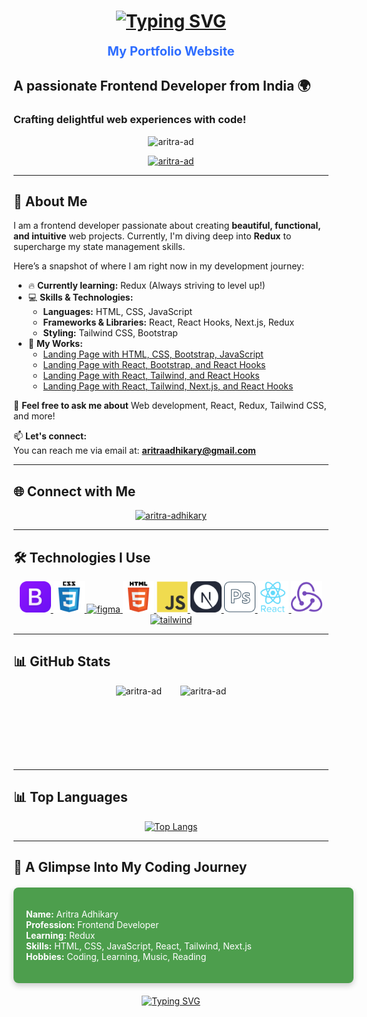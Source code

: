 <h1 align="center">
  <a href="https://portfolio-website-aritra.vercel.app/" target="_blank">
    <img src="https://readme-typing-svg.demolab.com?font=Fira+Code&pause=1000&center=true&vCenter=true&width=435&lines=Hello+I'm+Aritra+Adhikary" alt="Typing SVG" />
  </a>
</h1>

<p align="center">
  <a href="https://portfolio-website-aritra.vercel.app/" target="_blank" style="font-size: 20px; font-weight: bold; text-decoration: none; color: #2e6dff;">My Portfolio Website</a>
</p>

## A passionate **Frontend Developer** from India 🌍  
### Crafting delightful web experiences with code!  

<p align="center"> 
  <img src="https://komarev.com/ghpvc/?username=aritra-ad&label=Profile%20views&color=0e75b6&style=flat" alt="aritra-ad" />
</p>

<p align="center">
  <a href="https://github.com/ryo-ma/github-profile-trophy">
    <img src="https://github-profile-trophy.vercel.app/?username=aritra-ad&theme=dark&margin-w=15&margin-h=15&no-frame=true" alt="aritra-ad" />
  </a>
</p>

---

## 🚀 **About Me**

I am a frontend developer passionate about creating **beautiful, functional, and intuitive** web projects. Currently, I'm diving deep into **Redux** to supercharge my state management skills.

Here’s a snapshot of where I am right now in my development journey:

- 🔥 **Currently learning:** Redux (Always striving to level up!)
- 💻 **Skills & Technologies:**  
  - **Languages:** HTML, CSS, JavaScript  
  - **Frameworks & Libraries:** React, React Hooks, Next.js, Redux  
  - **Styling:** Tailwind CSS, Bootstrap  
- 🌱 **My Works:**
  - [Landing Page with HTML, CSS, Bootstrap, JavaScript](https://aritra-ad.github.io/web-project-1/)
  - [Landing Page with React, Bootstrap, and React Hooks](https://aritra-ad.github.io/web-project-2/)
  - [Landing Page with React, Tailwind, and React Hooks](https://aritra-ad.github.io/web-project-3/)
  - [Landing Page with React, Tailwind, Next.js, and React Hooks](https://web-project-4.vercel.app/)

💬 **Feel free to ask me about** Web development, React, Redux, Tailwind CSS, and more!

📫 **Let's connect:**  
You can reach me via email at: **[aritraadhikary@gmail.com](mailto:aritraadhikary@gmail.com)**

---

## 🌐 **Connect with Me**

<p align="center">
  <a href="https://www.linkedin.com/in/aritra-adhikary-69937a1b9" target="_blank">
    <img src="https://raw.githubusercontent.com/rahuldkjain/github-profile-readme-generator/master/src/images/icons/Social/linked-in-alt.svg" alt="aritra-adhikary" height="30" width="40" />
  </a>
</p>

---

## 🛠️ **Technologies I Use**

<p align="center"> 
  <a href="https://getbootstrap.com" target="_blank" rel="noreferrer"> <img src="https://raw.githubusercontent.com/tandpfun/skill-icons/refs/heads/main/icons/Bootstrap.svg" alt="bootstrap" width="50" height="50" /> </a>
  <a href="https://www.w3schools.com/css/" target="_blank" rel="noreferrer"> <img src="https://raw.githubusercontent.com/devicons/devicon/master/icons/css3/css3-original-wordmark.svg" alt="css3" width="50" height="50" /> </a>
  <a href="https://www.figma.com/" target="_blank" rel="noreferrer"> <img src="https://www.vectorlogo.zone/logos/figma/figma-icon.svg" alt="figma" width="50" height="50" /> </a>
  <a href="https://www.w3.org/html/" target="_blank" rel="noreferrer"> <img src="https://raw.githubusercontent.com/devicons/devicon/master/icons/html5/html5-original-wordmark.svg" alt="html5" width="50" height="50" /> </a>
  <a href="https://developer.mozilla.org/en-US/docs/Web/JavaScript" target="_blank" rel="noreferrer"> <img src="https://raw.githubusercontent.com/devicons/devicon/master/icons/javascript/javascript-original.svg" alt="javascript" width="50" height="50" /> </a>
  <a href="https://nextjs.org/" target="_blank" rel="noreferrer"> <img src="https://raw.githubusercontent.com/tandpfun/skill-icons/refs/heads/main/icons/NextJS-Dark.svg" alt="nextjs" width="50" height="50" /> </a>
  <a href="https://www.photoshop.com/en" target="_blank" rel="noreferrer"> <img src="https://raw.githubusercontent.com/devicons/devicon/master/icons/photoshop/photoshop-line.svg" alt="photoshop" width="50" height="50" /> </a>
  <a href="https://reactjs.org/" target="_blank" rel="noreferrer"> <img src="https://raw.githubusercontent.com/devicons/devicon/master/icons/react/react-original-wordmark.svg" alt="react" width="50" height="50" /> </a>
  <a href="https://redux.js.org" target="_blank" rel="noreferrer"> <img src="https://raw.githubusercontent.com/devicons/devicon/master/icons/redux/redux-original.svg" alt="redux" width="50" height="50" /> </a>
  <a href="https://tailwindcss.com/" target="_blank" rel="noreferrer"> <img src="https://www.vectorlogo.zone/logos/tailwindcss/tailwindcss-icon.svg" alt="tailwind" width="50" height="50" /> </a>
</p>

---

## 📊 **GitHub Stats**

<div style="display: flex; justify-content: center; gap: 30px; height:120px;">
  <div>
    <img src="https://github-readme-stats.vercel.app/api?username=aritra-ad&show_icons=true&locale=en&hide=prs&count_private=true&theme=gruvbox" alt="aritra-ad" />
  </div>
  <div>
    <img src="https://github-readme-streak-stats.herokuapp.com/?user=aritra-ad&theme=gruvbox&count_private=true" alt="aritra-ad" />
  </div>
</div>

---

## 📊 **Top Languages**

<p align="center">
  <a href="https://github.com/anuraghazra/github-readme-stats">
    <img src="https://github-readme-stats.vercel.app/api/top-langs/?username=aritra-ad&layout=donut" alt="Top Langs" />
  </a>
</p>

---

## 🌱 **A Glimpse Into My Coding Journey**  

<div style="background-color: #282c; color: white; padding: 20px; border-radius: 8px; width: 100%; max-width: 600px; box-shadow: 0 4px 10px rgba(0, 0, 0, 0.2); margin: 20px auto;">
  <ul style="list-style: none; padding-left: 0;">
    <li><strong>Name:</strong> Aritra Adhikary</li>
    <li><strong>Profession:</strong> Frontend Developer</li>
    <li><strong>Learning:</strong> Redux</li>
    <li><strong>Skills:</strong> HTML, CSS, JavaScript, React, Tailwind, Next.js</li>
    <li><strong>Hobbies:</strong> Coding, Learning, Music, Reading</li>
  </ul>
</div>

<p align="center">
  <a href="https://git.io/typing-svg"><img src="https://readme-typing-svg.demolab.com?font=Fira+Code&pause=1000&center=true&vCenter=true&width=435&lines=Thank+You+For+Visiting" alt="Typing SVG" /></a>
</p>
